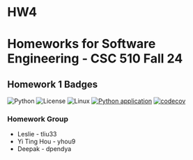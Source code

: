 # HW4

# Homeworks for Software Engineering - CSC 510 Fall 24

## Homework 1 Badges
![Python](https://icongr.am/devicon/python-original.svg?size=50&color=currentColor)
![License](https://img.shields.io/github/license/CSC510-Leslie-Tim-Deepak/HW1.svg)
![Linux](https://img.shields.io/badge/Linux-FCC624?style=for-the-badge&logo=linux&logoColor=black)
[![Python application](https://github.com/CSC510-Leslie-Tim-Deepak/HW2/actions/workflows/pytest.yml/badge.svg)](https://github.com/CSC510-Leslie-Tim-Deepak/HW2/actions/workflows/pytest.yml)
[![codecov](https://codecov.io/gh/CSC510-Leslie-Tim-Deepak/HW2/graph/badge.svg?token=1HHMB539CL)](https://codecov.io/gh/CSC510-Leslie-Tim-Deepak/HW2)



### Homework Group
- Leslie - tliu33
- Yi Ting Hou - yhou9
- Deepak - dpendya
